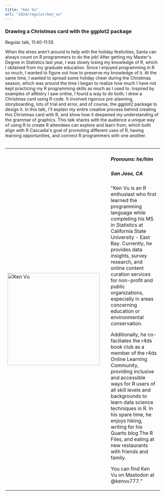 ```yaml
---
title: "Ken Vu"
url: "2024/regular/ken_vu"
---
```


### Drawing a Christmas card with the ggplot2 package
Regular talk, 11:40-11:55

When the elves aren't around to help with the holiday festivities, Santa can always count on R programmers to do the job! After getting my Master's Degree in Statistics last year, I was slowly losing my knowledge of R, which I obtained from my graduate education. Since I enjoyed programming in R so much, I wanted to figure out how to preserve my knowledge of it. At the same time, I wanted to spread some holiday cheer during the Christmas season, which was around the time I began to realize how much I have not kept practicing my R programming skills as much as I used to. Inspired by examples of aRtistry I saw online, I found a way to do both; I drew a Christmas card using R code. It involved rigorous pre-planning, storyboarding, lots of trial and error, and of course, the ggplot2 package to design it. In this talk, I'll explain my entire creative process behind creating this Christmas card with R, and show how it deepened my understanding of the grammar of graphics. This talk shares with the audience a unique way of using R to create R attendees can explore and learn from, which both align with R Cascadia's goal of promoting different uses of R, having learning opportunities, and connect R programmers with one another.
<br><br>

<table>
  <tr><td><img width="300px" style="float: left; padding: 0px 20px 0px 0px;" 
           src="../../../../img/speakers/speakers_2024/ken_vu.jpg" alt="Ken Vu"></td>
  <td>
      <h5>Pronouns: he/him</h5>
      <h5>San Jose, CA</h5>
      "Ken Vu is an R enthusiast who first learned the programming language while completing his MS in Statistics at California State University - East Bay. Currently, he provides data insights, survey research, and online content curation services for non-profit and public organizations, especially in areas concerning education or environmental conservation. 

Additionally, he co-faciliates the r4ds book club as a member of the r4ds Online Learning Community, providing inclusive and accessible ways for R users of all skill levels and backgrounds to learn data science techniques in R. In his spare time, he enjoys hiking, writing for his Quarto blog The R Files, and eating at new restaurants with friends and family. 

You can find Ken Vu on Mastodon at @kenvu777."
      </td></tr>

</table>


